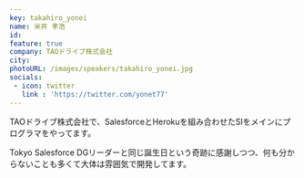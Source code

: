 ```yaml
---
key: takahiro_yonei
name: 米井 孝浩
id: 
feature: true
company: TAOドライブ株式会社
city: 
photoURL: /images/speakers/takahiro_yonei.jpg
socials:
 - icon: twitter
   link : 'https://twitter.com/yonet77'
---
```

TAOドライブ株式会社で、SalesforceとHerokuを組み合わせたSIをメインにプログラマをやってます。

Tokyo Salesforce DGリーダーと同じ誕生日という奇跡に感謝しつつ、何も分からないことも多くて大体は雰囲気で開発してます。